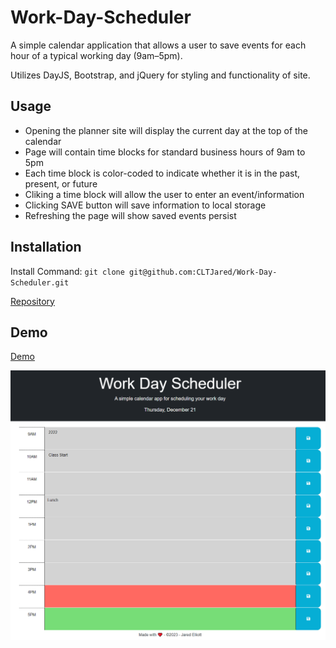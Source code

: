 # Work-Day-Scheduler
A simple calendar application that allows a user to save events for each hour of a typical working day (9am–5pm).

Utilizes DayJS, Bootstrap, and jQuery for styling and functionality of site.

## Usage
* Opening the planner site will display the current day at the top of the calendar
* Page will contain time blocks for standard business hours of 9am to 5pm
* Each time block is color-coded to indicate whether it is in the past, present, or future
* Cliking a time block will allow the user to enter an event/information
* Clicking SAVE button will save information to local storage
* Refreshing the page will show saved events persist

## Installation
Install Command: `git clone git@github.com:CLTJared/Work-Day-Scheduler.git`

[Repository](https://github.com/CLTJared/Work-Day-Scheduler)

## Demo
[Demo](https://cltjared.github.io/Work-Day-Scheduler/)

![Screenshot](./assets/images/work-day-scheduler.png)